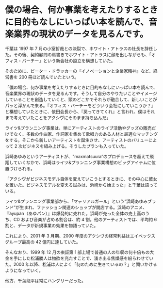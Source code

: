 # 僕の場合、何か事業を考えたりするときに目的もなしにいっぱい本を読んで、音楽業界の現状のデータを見るんです。

千葉は 1997 年 7 月の小室哲哉との決裂で、ホワイト・アトラスの社長を辞任した。その後、契約顧問の肩書きでホワイト・アトラスに顔を出しながらも、「オフィス・バーチー」という新会社の設立を構想していた。

そのために、ピーター・ドラッカーの『イノベーションと企業家精神』など、経営書を 200 冊ほど読んでいたという。

「僕の場合、何か事業を考えたりするときに目的もなしにいっぱい本を読んで、音楽業界の現状のデータを見るんです。そうして自分のやりたいことやイメージしていることを創造していくと、頭のどこかでそれらが融合して、新しいことがパッと浮かんで来る。『オフィス・バーチーをどういう会社にしていこうか？』と構想していたときに、依田会長から、『戻ってきてくれ』と言われ、僕はそれまで考えていたことをアクシヴにそのまま持ち込んだ」

ライツ&プランニング事業は、単にアーティストのライブ活動やグッズの販売だけでなく、多数の作曲家、作詞家を集めて歌唱力のある人材と最適なマッチングをする。そこから新しいアーティストを誕生させ、アーティストのバリューによって 2 次ビジネスを組み上げる。そうしたプランも入っていた。

浜崎あゆみというアーティストが、"maxmatsuura”のプロデュースを超えて飛翔していくなかで、浜崎はライツ&プランニング事業構想のビッグアイテムに位置づけられる。

「アクシヴがビジネスモデル自体を変えていこうとするときに、その中心に彼女を置いた。ビジネスモデルを変える試みは、浜崎から始まった」と千葉は語っている。

ライツ&プランニング事業部から、「マテリアルガール」という“浜崎あゆみブランド”が生まれ、ファッション関連のショップが開店する。浜崎のアニメ、『ayupan（あゆパン）』は爆発的に売れた。浜崎が売った全体の売上高のうち、CD および音楽が占める割合は、約 4 割。他のアーティストでは、平均約 6 割と、データが新規事業の効果を物語っていた。

これにより、2001 年 3 月期、2000 年度のアクシヴの経常利益はエイベックスグループ最高の 42 億円に達していた。

そんなおり、1999 年 12 月の東証第 1 部上場で普通の人の年収の何十倍もの大金を手にした松浦勝人は物欲を充たすことで、湧き出る焦燥感を紛らわせていた。2000 年以降、松浦は人によく「何のために生きているの？」と問いかけるようになっていく。

他方、千葉龍平は常にハングリーだった。

